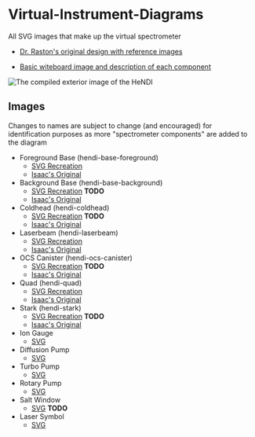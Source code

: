# Virtual-Instrument-Diagrams
All SVG images that make up the virtual spectrometer

* [Dr. Raston's original design with reference images](https://github.com/RastonLab/Virtual-HeNDI-Spectrometer/issues/2)

* [Basic witeboard image and description of each component](https://github.com/RastonLab/Virtual-HeNDI-Spectrometer/issues/7)

![The compiled exterior image of the HeNDI]([https://raw.githubusercontent.com/RastonLab/Virtual-Instrument-Diagrams/93e977282b201d8604eba18f9ce917eb23692859/hendi/hendi-base.svg](https://raw.githubusercontent.com/RastonLab/Virtual-Instrument-Diagrams/60e0f7219a210e3351912e8d14f1e439db021cc4/hendi/hendi-exterior-draft.svg))

## Images
Changes to names are subject to change (and encouraged) for identification purposes as more "spectrometer components" are added to the diagram
* Foreground Base (hendi-base-foreground)
  * [SVG Recreation](https://github.com/RastonLab/Virtual-Instrument-Diagrams/blob/main/hendi/hendi-base.svg)
  * [Isaac's Original](https://github.com/isaac-j-miller/virtual-hendi/blob/master/front/public/images/hendi-foreground.png)
* Background Base (hendi-base-background)
  * [SVG Recreation]() **TODO**
  * [Isaac's Original](https://github.com/isaac-j-miller/virtual-hendi/blob/master/front/public/images/hendi-background.png)
* Coldhead (hendi-coldhead)
  * [SVG Recreation]() **TODO**
  * [Isaac's Original](https://github.com/isaac-j-miller/virtual-hendi/blob/master/front/public/images/hendi-coldhead.png)
* Laserbeam (hendi-laserbeam)
  * [SVG Recreation](https://github.com/RastonLab/Virtual-Instrument-Diagrams/blob/main/hendi/hendi-laserbeam.svg)
  * [Isaac's Original](https://github.com/isaac-j-miller/virtual-hendi/blob/master/front/public/images/hendi-laserbeam.png)
* OCS Canister (hendi-ocs-canister)
  * [SVG Recreation]() **TODO**
  * [Isaac's Original](https://github.com/isaac-j-miller/virtual-hendi/blob/master/front/public/images/hendi-ocs-canister.png)
* Quad (hendi-quad)
  * [SVG Recreation](https://github.com/RastonLab/Virtual-Instrument-Diagrams/blob/main/hendi/hendi-quad.svg)
  * [Isaac's Original](https://github.com/isaac-j-miller/virtual-hendi/blob/master/front/public/images/hendi-quad.png)
* Stark (hendi-stark)
  * [SVG Recreation]() **TODO**
  * [Isaac's Original](https://github.com/isaac-j-miller/virtual-hendi/blob/master/front/public/images/hendi-stark.png)
* Ion Gauge
  * [SVG](https://github.com/RastonLab/Virtual-Instrument-Diagrams/blob/main/hendi/hendi-ion-gauges.svg)
* Diffusion Pump
  * [SVG](https://github.com/RastonLab/Virtual-Instrument-Diagrams/blob/main/hendi/hendi-diffusion-pumps.svg)
* Turbo Pump
  * [SVG](https://github.com/RastonLab/Virtual-Instrument-Diagrams/blob/main/hendi/hendi-turbo-pump.svg)
* Rotary Pump
  * [SVG](https://github.com/RastonLab/Virtual-Instrument-Diagrams/blob/main/hendi/hendi-rotary-pump.svg)
* Salt Window
  * [SVG]() **TODO**
* Laser Symbol
  * [SVG](https://github.com/RastonLab/Virtual-Instrument-Diagrams/blob/main/hendi/hendi-laser-symbol.svg)
